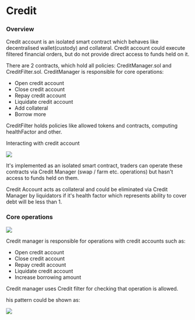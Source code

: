# Credit

### Overview

Credit account is an isolated smart contract which behaves like decentralised wallet(custody) and collateral. Credit account could execute filtered financial orders, but do not provide direct access to funds held on it.

There are 2 contracts, which hold all policies: CreditManager.sol and CreditFilter.sol. CreditManager is responsible for core operations:

* Open credit account
* Close credit account
* Repay credit account
* Liquidate credit account
* Add collateral
* Borrow more

CreditFilter holds policies like allowed tokens and contracts, computing healthFactor and other.

Interacting with credit account



![](../../.gitbook/assets/Gearbox\_white\_high.004.png)

It's implemented as an isolated smart contract, traders can operate these contracts via Credit Manager (swap / farm etc. operations) but hasn't access to funds held on them.&#x20;

Credit Account acts as collateral and could be eliminated via Credit Manager by liquidators if it's health factor which represents ability to cover debt will be less than 1.&#x20;

### Core operations

![](../../.gitbook/assets/Gearbox\_white\_high.013.png)

Credit manager is responsible for operations with credit accounts such as:

* Open credit account
* Close credit account
* Repay credit account
* Liquidate credit account&#x20;
* Increase borrowing amount

Credit manager uses Credit filter for checking that operation is allowed.&#x20;

his pattern could be shown as:

![](../../.gitbook/assets/Gearbox\_white\_high.020.png)
